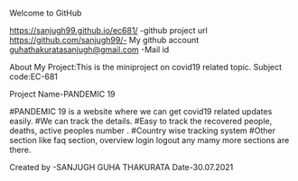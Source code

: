  Welcome to GitHub
 
 
https://sanjugh99.github.io/ec681/ -github project url 
https://github.com/sanjugh99/- My github account
guhathakuratasanjugh@gmail.com -Mail id


About My Project:This is the miniproject on covid19 related topic.
Subject code:EC-681

Project Name-PANDEMIC 19

#PANDEMIC 19 is a website where we can get covid19 related updates easily.
#We can track the details.
#Easy to track the recovered people, deaths, active peoples number . 
#Country wise tracking system
#Other section like faq section, overview login logout any mamy more sections are there.

Created by -SANJUGH GUHA THAKURATA
Date-30.07.2021
